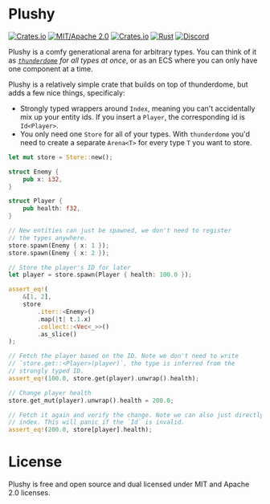 # Plushy

[![Crates.io](https://img.shields.io/crates/v/plushy.svg)](https://crates.io/crates/plushy)
[![MIT/Apache 2.0](https://img.shields.io/badge/license-MIT%2FApache-blue.svg)](https://github.com/darthdeus/plushy#license)
[![Crates.io](https://img.shields.io/crates/d/plushy.svg)](https://crates.io/crates/plushy)
[![Rust](https://github.com/darthdeus/plushy/workflows/CI/badge.svg)](https://github.com/darthdeus/plushy/actions)
[![Discord](https://img.shields.io/discord/720719762031771680.svg?label=&logo=discord&logoColor=ffffff&color=7389D8&labelColor=6A7EC2)](https://discord.gg/M8hySjuG48)

Plushy is a comfy generational arena for arbitrary types. You can think of it
as _[`thunderdome`](https://docs.rs/thunderdome) for all types at once_, or as
an ECS where you can only have one component at a time.

Plushy is a relatively simple crate that builds on top of thunderdome, but adds a few nice things, specificaly:

- Strongly typed wrappers around `Index`, meaning you can't accidentally mix up your entity ids. If you insert a `Player`, the corresponding id is `Id<Player>`.
- You only need one `Store` for all of your types. With `thunderdome` you'd need to create a separate `Arena<T>` for every type `T` you want to store.

```rust
let mut store = Store::new();

struct Enemy {
    pub x: i32,
}

struct Player {
    pub health: f32,
}

// New entities can just be spawned, we don't need to register
// the types anywhere.
store.spawn(Enemy { x: 1 });
store.spawn(Enemy { x: 2 });

// Store the player's ID for later
let player = store.spawn(Player { health: 100.0 });

assert_eq!(
    &[1, 2],
    store
        .iter::<Enemy>()
        .map(|t| t.1.x)
        .collect::<Vec<_>>()
        .as_slice()
);

// Fetch the player based on the ID. Note we don't need to write
// `store.get::<Player>(player)`, the type is inferred from the
// strongly typed ID.
assert_eq!(100.0, store.get(player).unwrap().health);

// Change player health
store.get_mut(player).unwrap().health = 200.0;

// Fetch it again and verify the change. Note we can also just directly
// index. This will panic if the `Id` is invalid.
assert_eq!(200.0, store[player].health);
```

# License

Plushy is free and open source and dual licensed under MIT and Apache 2.0 licenses.
